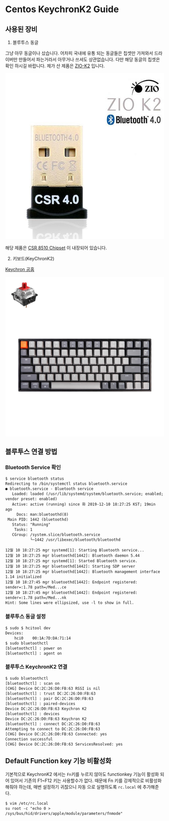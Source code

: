 
# Centos KeychronK2 Guide

## 사용된 장비

1. 블루투스 동글

그냥 아무 동글이나 샀습니다. 어차피 국내에 유통 되는 동글들은 칩셋만 가져와서 드라이버만 만들어서 파는거라서 아무거나 쓰셔도 상관없습니다. 다만 해당 동글의 칩셋은 확인 하시길 바랍니다. 제가 산 제품은 [ZIO-K2](http://itempage3.auction.co.kr/DetailView.aspx?itemno=B749503812) 입니다.

![1576030834766](assets/1576030834766.png)

해당 제품은 [CSR 8510 Chipset](https://www.qualcomm.com/products/csr8510) 이 내장되어 있습니다.

2. 키보드(KeyChronK2)

[Keychron 공홈](https://www.keychron.com/products/keychron-k2-mechanical-keyboard)

![img](assets/K2-LED-Red_f28b594f-9bde-41d3-99ff-c089037b5627_1800x1800.jpg)

## 블루투스 연결 방법

### Bluetooth Service  확인

```shell
$ service bluetooth status
Redirecting to /bin/systemctl status bluetooth.service
● bluetooth.service - Bluetooth service
   Loaded: loaded (/usr/lib/systemd/system/bluetooth.service; enabled; vendor preset: enabled)
   Active: active (running) since 화 2019-12-10 18:27:25 KST; 19min ago
     Docs: man:bluetoothd(8)
 Main PID: 1442 (bluetoothd)
   Status: "Running"
    Tasks: 1
   CGroup: /system.slice/bluetooth.service
           └─1442 /usr/libexec/bluetooth/bluetoothd

12월 10 18:27:25 mgr systemd[1]: Starting Bluetooth service...
12월 10 18:27:25 mgr bluetoothd[1442]: Bluetooth daemon 5.44
12월 10 18:27:25 mgr systemd[1]: Started Bluetooth service.
12월 10 18:27:25 mgr bluetoothd[1442]: Starting SDP server
12월 10 18:27:25 mgr bluetoothd[1442]: Bluetooth management interface 1.14 initialized
12월 10 18:27:45 mgr bluetoothd[1442]: Endpoint registered: sender=:1.78 path=/Med...ce
12월 10 18:27:45 mgr bluetoothd[1442]: Endpoint registered: sender=:1.78 path=/Med...nk
Hint: Some lines were ellipsized, use -l to show in full.

```



### 블루투스 동글 설정

```shell
$ sudo $ hcitool dev 
Devices:
	hci0	00:1A:7D:DA:71:14
$ sudo bluetoothctl
[bluetoothctl] : power on
[bluetoothctl] : agent on
```



### 블루투스 KeychronK2 연결

```shell
$ sudo bluetoothctl
[bluetoothctl] : scan on
[CHG] Device DC:2C:26:D0:FB:63 RSSI is nil
[bluetoothctl] : trust DC:2C:26:D0:FB:63
[bluetoothctl] : pair DC:2C:26:D0:FB:63
[bluetoothctl] : paired-devices
Device DC:2C:26:D0:FB:63 Keychron K2
[bluetoothctl] : devices
Device DC:2C:26:D0:FB:63 Keychron K2
[bluetoothctl] : connect DC:2C:26:D0:FB:63
Attempting to connect to DC:2C:26:D0:FB:63
[CHG] Device DC:2C:26:D0:FB:63 Connected: yes
Connection successful
[CHG] Device DC:2C:26:D0:FB:63 ServicesResolved: yes
```


## Default Function key 기능 비활성화

기본적으로 KeychronK2 에서는 `Fn`키를 누르지 않아도 functionkey 기능이 활성화 되어 있어서
기존의 F1~F12 키는 사용할수가 없다.
때문에 Fn 키를 강제적으로 비활성화 해줘야 하는데, 매번 설정하기 귀찮으니 자동 으로 실행하도록 `rc.local` 에 추가해준다.

```shell
$ vim /etc/rc.local
su root -c "echo 0 > /sys/bus/hid/drivers/apple/module/parameters/fnmode"
```
